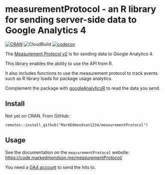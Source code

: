 # measurementProtocol - an R library for sending server-side data to Google Analytics 4

<!-- badges: start -->
[![CRAN](http://www.r-pkg.org/badges/version/measurementProtocol)](http://cran.r-project.org/package=measurementProtocol)
![CloudBuild](https://badger-ewjogewawq-ew.a.run.app/build/status?project=mark-edmondson-gde&id=8d88c387-66f1-4ae4-a202-c1cace1fd71f)
[![codecov](https://codecov.io/gh/MarkEdmondson1234/measurementProtocol/branch/master/graph/badge.svg)](https://codecov.io/gh/MarkEdmondson1234/measurementProtocol)
<!-- badges: end -->

The [Measurement Protocol v2](https://developers.google.com/analytics/devguides/collection/protocol/ga4) is for sending data to Google Analytics 4.

This library enables the ability to use the API from R.

It also includes functions to use the measurement protocol to track events such as R library loads for package usage analytics.  

Complement the package with [googleAnalyticsR](https://code.markedmondson.me/googleAnalyticsR/) to read the data you send. 

## Install

Not yet on CRAN.  From GitHub:

```{r}
remotes::install_github("MarkEdmondson1234/measurementProtocol")
```

## Usage 

See the documentation on the `measurementProtocol` website: https://code.markedmondson.me/measurementProtocol/

You need a [GA4 account](https://support.google.com/analytics/answer/10089681?hl=en) to send the hits to.

